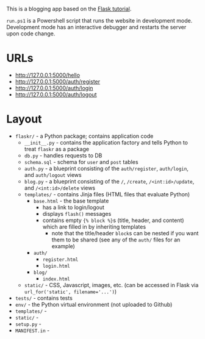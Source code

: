 This is a blogging app based on the [Flask tutorial](https://github.com/pallets/flask/tree/1.0.2/examples/tutorial).

`run.ps1` is a Powershell script that runs the website in development mode. Development mode has an interactive debugger and restarts the server upon code change.


# URLs

* http://127.0.0.1:5000/hello
* http://127.0.0.1:5000/auth/register
* http://127.0.0.1:5000/auth/login
* http://127.0.0.1:5000/auth/logout


# Layout

* `flaskr/` - a Python package; contains application code
    * `__init__.py` - contains the application factory and tells Python to treat `flaskr` as a package
    * `db.py` - handles requests to DB
    * `schema.sql` - schema for `user` and `post` tables
    * `auth.py` - a blueprint consisting of the `auth/register`, `auth/login`, and `auth/logout` views
    * `blog.py` - a blueprint consisting of the `/`, `/create`, `/<int:id>/update`, and `/<int:id>/delete` views
    * `templates/` - contains Jinja files (HTML files that evaluate Python)
        * `base.html` - the base template
            * has a link to login/logout
            * displays `flash()` messages
            * contains empty `{% block %}`s (title, header, and content) which are filled in by inheriting templates
                * note that the title/header `block`s can be nested if you want them to be shared (see any of the `auth/` files for an example)
        * `auth/`
            * `register.html`
            * `login.html`
        * `blog/`
            * `index.html`
    * `static/` - CSS, Javascript, images, etc. (can be accessed in Flask via `url_for('static', filename='...')`)
* `tests/` - contains tests
* `env/` - the Python virtual environment (not uploaded to Github)
* `templates/` - 
* `static/` - 
* `setup.py` - 
* `MANIFEST.in` - 
